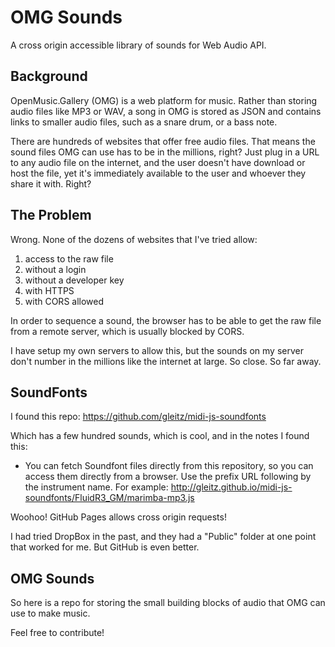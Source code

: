 # OMG Sounds

A cross origin accessible library of sounds for Web Audio API.

## Background

OpenMusic.Gallery (OMG) is a web platform for music. Rather than storing audio files like MP3 or WAV, a song in OMG is stored as JSON and contains links to smaller audio files, such as a snare drum, or a bass note. 

There are hundreds of websites that offer free audio files. That means the sound files OMG can use has to be in the millions, right? Just plug in a URL to any audio file on the internet, and the user doesn't have download or host the file, yet it's immediately available to the user and whoever they share it with. Right?

## The Problem

Wrong. None of the dozens of websites that I've tried allow:

1. access to the raw file
2. without a login
3. without a developer key
4. with HTTPS
5. with CORS allowed

In order to sequence a sound, the browser has to be able to get the raw file from a remote server, which is usually blocked by CORS. 

I have setup my own servers to allow this, but the sounds on my server don't number in the millions like the internet at large. So close. So far away.

## SoundFonts

I found this repo: https://github.com/gleitz/midi-js-soundfonts

Which has a few hundred sounds, which is cool, and in the notes I found this:

* You can fetch Soundfont files directly from this repository, so you can access them directly from a browser. Use the prefix URL following by the instrument name. For example: http://gleitz.github.io/midi-js-soundfonts/FluidR3_GM/marimba-mp3.js

Woohoo! GitHub Pages allows cross origin requests!

I had tried DropBox in the past, and they had a "Public" folder at one point that worked for me. But GitHub is even better. 

## OMG Sounds

So here is a repo for storing the small building blocks of audio that OMG can use to make music.

Feel free to contribute!